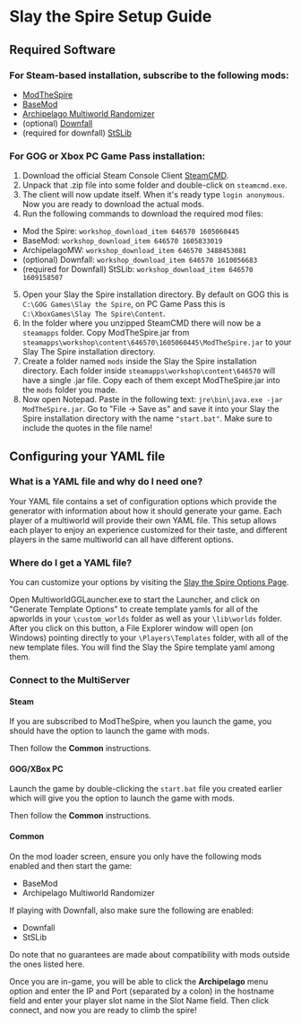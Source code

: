 # Slay the Spire Setup Guide

## Required Software

### For Steam-based installation, subscribe to the following mods:

- [ModTheSpire](https://steamcommunity.com/sharedfiles/filedetails/?id=1605060445)
- [BaseMod](https://steamcommunity.com/workshop/filedetails/?id=1605833019)
- [Archipelago Multiworld Randomizer](https://steamcommunity.com/sharedfiles/filedetails/?id=3488453081)
- (optional) [Downfall](https://steamcommunity.com/sharedfiles/filedetails/?id=1610056683)
- (required for downfall) [StSLib](https://steamcommunity.com/workshop/filedetails/?id=1609158507)

### For GOG or Xbox PC Game Pass installation:

1. Download the official Steam Console Client [SteamCMD](https://developer.valvesoftware.com/wiki/SteamCMD#Downloading_SteamCMD).
2. Unpack that .zip file into some folder and double-click on `steamcmd.exe`.
3. The client will now update itself. When it's ready type `login anonymous`. Now you are ready to download the actual
    mods.
4. Run the following commands to download the required mod files:
  - Mod the Spire: `workshop_download_item 646570 1605060445`
  - BaseMod: `workshop_download_item 646570 1605833019`
  - ArchipelagoMW: `workshop_download_item 646570 3488453081`
  - (optional) Downfall: `workshop_download_item 646570 1610056683`
  - (required for Downfall) StSLib: `workshop_download_item 646570 1609158507`
5. Open your Slay the Spire installation directory. By default on GOG this is `C:\GOG Games\Slay the Spire`, on PC Game
    Pass this is `C:\XboxGames\Slay The Spire\Content`.
6. In the folder where you unzipped SteamCMD there will now be a `steamapps` folder. Copy ModTheSpire.jar from
    `steamapps\workshop\content\646570\1605060445\ModTheSpire.jar` to your Slay The Spire installation directory.
7. Create a folder named `mods` inside the Slay the Spire installation directory. Each folder inside
    `steamapps\workshop\content\646570` will have a single .jar file. Copy each of them except ModTheSpire.jar into the
    `mods` folder you made.
8. Now open Notepad. Paste in the following text: `jre\bin\java.exe -jar ModTheSpire.jar`. Go to "File -> Save as" and
    save it into your Slay the Spire installation directory with the name `"start.bat"`. Make sure to include the quotes
    in the file name!

## Configuring your YAML file

### What is a YAML file and why do I need one?

Your YAML file contains a set of configuration options which provide the generator with information about how it should
generate your game. Each player of a multiworld will provide their own YAML file. This setup allows each player to enjoy
an experience customized for their taste, and different players in the same multiworld can all have different options.

### Where do I get a YAML file?

You can customize your options by visiting the [Slay the Spire Options Page](/games/Slay%20the%20Spire/player-options).

Open MultiworldGGLauncher.exe to start the Launcher, and click on "Generate Template Options" to create template yamls 
for all of the apworlds in your `\custom_worlds` folder as well as your `\lib\worlds` folder.  
After you click on this button, a File Explorer window will open (on Windows) pointing directly to your 
`\Players\Templates` folder, with all of the new template files.
You will find the Slay the Spire template yaml among them.

### Connect to the MultiServer

#### Steam
If you are subscribed to ModTheSpire, when you launch the game, you should have the
option to launch the game with mods.

Then follow the **Common** instructions.

#### GOG/XBox PC
Launch the game by double-clicking the `start.bat` file you created earlier
which will give you the option to launch the game with mods.

Then follow the **Common** instructions.

#### Common

On the mod loader screen, ensure you only have the following mods enabled and then start the game:

- BaseMod
- Archipelago Multiworld Randomizer

If playing with Downfall, also make sure the following are enabled:

- Downfall
- StSLib

Do note that no guarantees are made about compatibility with mods outside the ones listed here.

Once you are in-game, you will be able to click the **Archipelago** menu option and enter the IP and Port (separated by
a colon) in the hostname field and enter your player slot name in the Slot Name field. Then click connect, and now you
are ready to climb the spire!
